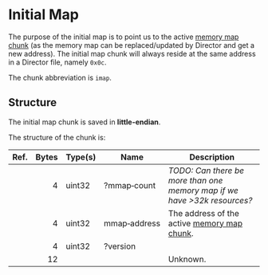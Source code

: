 # Initial Map

The purpose of the initial map is to point us to the active [memory map chunk](./mmap.md) (as the memory map can be
replaced/updated by Director and get a new address). The initial map chunk will always reside at the same address in a
Director file, namely `0x0c`.

The chunk abbreviation is `imap`.

## Structure

The initial map chunk is saved in **little-endian**.

The structure of the chunk is:

Ref.   | Bytes | Type(s) | Name               | Description
---    | ---:  | ---     | ---                | ---
&nbsp; | 4     | uint32  | ?mmap&#8209;count  | *TODO: Can there be more than one memory map if we have >32k resources?*
&nbsp; | 4     | uint32  | mmap&#8209;address | The address of the active [memory map chunk](./mmap.md).
&nbsp; | 4     | uint32  | ?version           | &nbsp;
&nbsp; | 12    | &nbsp;  | &nbsp;             | Unknown.
